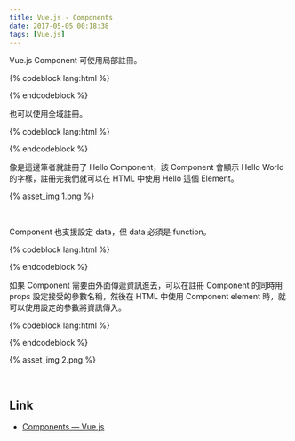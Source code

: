 ```yaml
---
title: Vue.js - Components
date: 2017-05-05 00:18:38
tags: [Vue.js]
---
```


Vue.js Component 可使用局部註冊。  

<!-- More -->

{% codeblock lang:html %}
<!DOCTYPE html>
<html>
<head>
  <title>Vue - Hello World</title>
  <script src="https://unpkg.com/vue/dist/vue.js"></script>
</head>
<body>
  <div id="app">
    <Hello></Hello>
  </div>

  <script>
    new Vue({
      el: '#app',
      components: {
        'Hello' : {
          template : '<h1>Hello World</h1>'
        }
      }     
    })
  </script>
</body>
</html>
{% endcodeblock %}

<br/>


也可以使用全域註冊。  

{% codeblock lang:html %}
<!DOCTYPE html>
<html>
<head>
  <title>Vue - Hello World</title>
  <script src="https://unpkg.com/vue/dist/vue.js"></script>
</head>
<body>
  <div id="app">
    <Hello></Hello>
  </div>

  <script>
    Vue.component( 'Hello' , {
      template : '<h1>Hello World</h1>'
    })
    new Vue({
      el: '#app'  
    })
  </script>
</body>
</html>
{% endcodeblock %}

<br/>


像是這邊筆者就註冊了 Hello Component，該 Component 會顯示 Hello World 的字樣，註冊完我們就可以在 HTML 中使用 Hello 這個 Element。  

{% asset_img 1.png %}

<br/>


Component 也支援設定 data，但 data 必須是 function。  

{% codeblock lang:html %}
<!DOCTYPE html>
<html>
<head>
  <title>Vue - Hello World</title>
  <script src="https://unpkg.com/vue/dist/vue.js"></script>
</head>
<body>
  <div id="app">
    <Hello></Hello>
  </div>

  <script>
    Vue.component( 'Hello' , {
      template : '<h1>{{message}}</h1>',
      data: function (){
        return {
          message: 'Hello World',
        }
      }
    })
    new Vue({
      el: '#app'      
    })
  </script>
</body>
</html>
{% endcodeblock %}

<br/>


如果 Component 需要由外面傳遞資訊進去，可以在註冊 Component 的同時用 props 設定接受的參數名稱，然後在 HTML 中使用 Component element 時，就可以使用設定的參數將資訊傳入。  

{% codeblock lang:html %}
<!DOCTYPE html>
<html>
<head>
  <title>Vue - Hello World</title>
  <script src="https://unpkg.com/vue/dist/vue.js"></script>
</head>
<body>
  <div id="app">
    <Hello name='Larry'></Hello>
  </div>

  <script>
    Vue.component( 'Hello' , {
      props: ['name'],
      template : '<h1>Hello {{name}}</h1>'
    })
    new Vue({
      el: '#app'  
    })
  </script>
</body>
</html>
{% endcodeblock %}

<br/>


{% asset_img 2.png %}

<br/>


Link
----
* [Components — Vue.js](https://vuejs.org/v2/guide/components.html)
